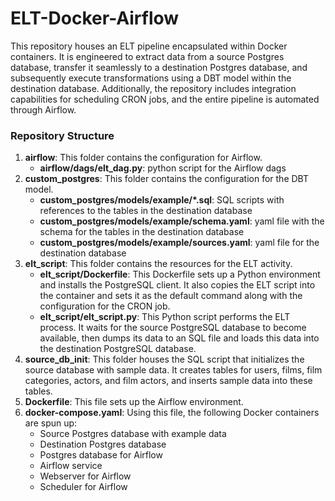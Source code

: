 # ELT-Docker-Airflow

This repository houses an ELT pipeline encapsulated within Docker containers. It is engineered to extract data from a source Postgres database, transfer it seamlessly to a destination Postgres database, and subsequently execute transformations using a DBT model within the destination database. Additionally, the repository includes integration capabilities for scheduling CRON jobs, and the entire pipeline is automated through Airflow.

### Repository Structure
1. <b>airflow</b>: This folder contains the configuration for Airflow.
   * <b>airflow/dags/elt_dag.py</b>: python script for the Airflow dags
2. <b>custom_postgres</b>: This folder contains the configuration for the DBT model.
   * <b>custom_postgres/models/example/*.sql</b>: SQL scripts with references to the tables in the destination database
   * <b>custom_postgres/models/example/schema.yaml</b>: yaml file with the schema for the tables in the destination database
   * <b>custom_postgres/models/example/sources.yaml</b>: yaml file for the destination database
3. <b>elt_script</b>: This folder contains the resources for the ELT activity.
   * <b>elt_script/Dockerfile</b>: This Dockerfile sets up a Python environment and installs the PostgreSQL client. It also copies the ELT script into the container and sets it as the default command along with the configuration for the CRON job.
   * <b>elt_script/elt_script.py</b>: This Python script performs the ELT process. It waits for the source PostgreSQL database to become available, then dumps its data to an SQL file and loads this data into the destination PostgreSQL database.
4. <b>source_db_init</b>: This folder houses the SQL script that initializes the source database with sample data. It creates tables for users, films, film categories, actors, and film actors, and inserts sample data into these tables.
5. <b>Dockerfile</b>: This file sets up the Airflow environment.
6. <b>docker-compose.yaml</b>: Using this file, the following Docker containers are spun up:
   * Source Postgres database with example data
   * Destination Postgres database
   * Postgres database for Airflow
   * Airflow service
   * Webserver for Airflow
   * Scheduler for Airflow  
